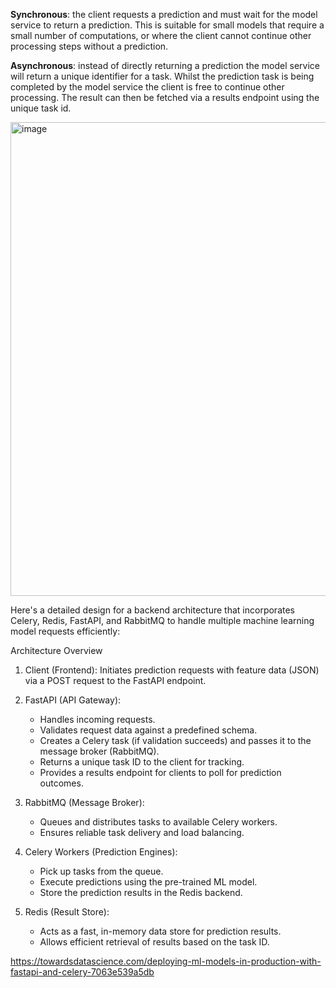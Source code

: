 **Synchronous**: the client requests a prediction and must wait for the model service to return a prediction. This is suitable for small models that require a small number of computations, or where the client cannot continue other processing steps without a prediction.

**Asynchronous**: instead of directly returning a prediction the model service will return a unique identifier for a task. Whilst the prediction task is being completed by the model service the client is free to continue other processing. The result can then be fetched via a results endpoint using the unique task id.

<img width="758" alt="image" src="https://github.com/jyotiyadav94/Machine-Learning-Engineer-Roadmap/assets/72126242/2ddbd9ea-676e-4edf-ad4f-37fbe3c398e6">


Here's a detailed design for a backend architecture that incorporates Celery, Redis, FastAPI, and RabbitMQ to handle multiple machine learning model requests efficiently:

Architecture Overview

1. Client (Frontend): Initiates prediction requests with feature data (JSON) via a POST request to the FastAPI endpoint.

2. FastAPI (API Gateway):
    - Handles incoming requests.
    - Validates request data against a predefined schema.
    - Creates a Celery task (if validation succeeds) and passes it to the message broker (RabbitMQ).
    - Returns a unique task ID to the client for tracking.
    - Provides a results endpoint for clients to poll for prediction outcomes.

3. RabbitMQ (Message Broker):
    - Queues and distributes tasks to available Celery workers.
    - Ensures reliable task delivery and load balancing.

4. Celery Workers (Prediction Engines):
    - Pick up tasks from the queue.
    - Execute predictions using the pre-trained ML model.
    - Store the prediction results in the Redis backend.

5. Redis (Result Store):
    - Acts as a fast, in-memory data store for prediction results.
    - Allows efficient retrieval of results based on the task ID.


https://towardsdatascience.com/deploying-ml-models-in-production-with-fastapi-and-celery-7063e539a5db
